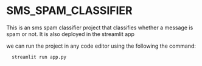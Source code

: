 # SMS_SPAM_CLASSIFIER

This is an sms spam classifier project that classifies whether a message is spam or not.
It is also deployed in the streamlit app

we can run the project in any code editor using the following the command:

      streamlit run app.py
